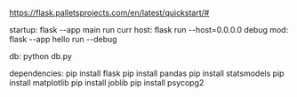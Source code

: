 https://flask.palletsprojects.com/en/latest/quickstart/#

startup: flask --app main run
curr host: flask run --host=0.0.0.0
debug mod: flask --app hello run --debug

db: python db.py

dependencies:
pip install flask
pip install pandas
pip install statsmodels
pip install matplotlib
pip install joblib
pip install psycopg2
